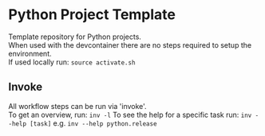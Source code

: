 # Python Project Template

Template repository for Python projects.  
When used with the devcontainer there are no steps required to setup the environment.  
If used locally run: `source activate.sh`

## Invoke

All workflow steps can be run via 'invoke'.  
To get an overview, run:
`inv -l`
To see the help for a specific task run:
`inv --help [task]` e.g. `inv --help python.release`
